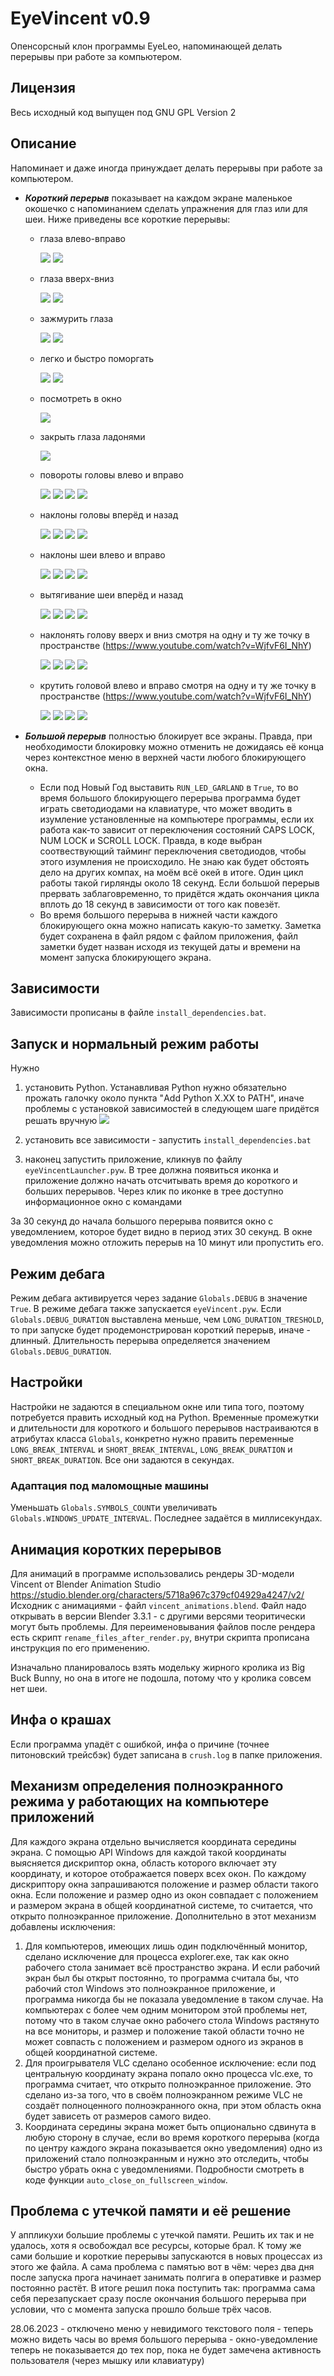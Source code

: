 # EyeVincent v0.9

Опенсорсный клон программы EyeLeo, напоминающей делать перерывы при работе за компьютером.

## Лицензия
Весь исходный код выпущен под GNU GPL Version 2

## Описание
Напоминает и даже иногда принуждает делать перерывы при работе за компьютером.
- ***Короткий перерыв*** показывает на каждом экране маленькое окошечко с напоминанием сделать упражнения для глаз или для шеи. Ниже приведены все короткие перерывы:
	- глаза влево-вправо
	
		![](images/eyes_left.png)
		![](images/eyes_right.png)

	- глаза вверх-вниз

		![](images/eyes_down.png)
		![](images/eyes_up.png)

	- зажмурить глаза

		![](images/eyes_default.png)
		![](images/eyes_tightly_closed.png)

	- легко и быстро поморгать

		![](images/eyes_default.png)
		![](images/eyes_closed.png)

	- посмотреть в окно

		![](images/window.png)

	- закрыть глаза ладонями

		![](images/palming.png)

	- повороты головы влево и вправо

		![](images/head_default.png)
		![](images/head_right.png)
		![](images/head_default.png)
		![](images/head_left.png)

	- наклоны головы вперёд и назад

		![](images/neck_default.png)
		![](images/neck_bend_backwards.png)
		![](images/neck_default.png)
		![](images/neck_bend_forwards.png)

	- наклоны шеи влево и вправо

		![](images/head_default.png)
		![](images/neck_tilt_right.png)
		![](images/head_default.png)
		![](images/neck_tilt_left.png)

	- вытягивание шеи вперёд и назад

		![](images/neck2_default.png)
		![](images/neck2_move_forwards.png)
		![](images/neck2_default.png)
		![](images/neck2_move_backwards.png)


	- наклонять голову вверх и вниз смотря на одну и ту же точку в пространстве (https://www.youtube.com/watch?v=WjfvF6I_NhY)

		![](images/head_default.png)
		![](images/head_training1_1.png)
		![](images/head_default.png)
		![](images/head_training1_2.png)

	- крутить головой влево и вправо смотря на одну и ту же точку в пространстве (https://www.youtube.com/watch?v=WjfvF6I_NhY)

		![](images/head_default.png)
		![](images/head_training2_1.png)
		![](images/head_default.png)
		![](images/head_training2_2.png)



- ***Большой перерыв*** полностью блокирует все экраны. Правда, при необходимости блокировку можно отменить не дожидаясь её конца через контекстное меню в верхней части любого блокирующего окна.
	- Если под Новый Год выставить `RUN_LED_GARLAND` в `True`, то во время большого блокирующего перерыва программа будет играть светодиодами на клавиатуре, что может вводить в изумление установленные на компьютере программы, если их работа как-то зависит от переключения состояний CAPS LOCK, NUM LOCK и SCROLL LOCK. Правда, в коде  выбран соотвествующий тайминг переключения светодиодов, чтобы этого изумления не происходило. Не знаю как будет обстоять дело на других компах, на моём всё окей в итоге. Один цикл работы такой гирлянды около 18 секунд. Если большой перерыв прервать заблаговременно, то придётся ждать окончания цикла вплоть до 18 секунд в зависимости от того как повезёт.
	- Во время большого перерыва в нижней части каждого блокирующего окна можно написать какую-то заметку. Заметка будет сохранена в файл рядом с файлом приложения, файл заметки будет назван исходя из текущей даты и времени на момент запуска блокирующего экрана.

## Зависимости
Зависимости прописаны в файле `install_dependencies.bat`.

## Запуск и нормальный режим работы 
Нужно 
1) установить Python.
Устанавливая Python нужно обязательно прожать галочку около пункта "Add Python X.XX to PATH", иначе проблемы с установкой зависимостей в следующем шаге придётся решать вручную ![](docs/python_install.png)

2) установить все зависимости - запустить `install_dependencies.bat`
3) наконец запустить приложение, кликнув по файлу `eyeVincentLauncher.pyw`. В трее должна появиться иконка и приложение должно начать отсчитывать время до короткого и больших перерывов. Через клик по иконке в трее доступно информационное окно с командами

За 30 секунд до начала большого перерыва появится окно с уведомлением, которое будет видно в период этих 30 секунд. В окне уведомления можно отложить перерыв на 10 минут или пропустить его.

## Режим дебага
Режим дебага активируется через задание `Globals.DEBUG` в значение `True`. В режиме дебага также запускается `eyeVincent.pyw`.
Если `Globals.DEBUG_DURATION` выставлена меньше, чем `LONG_DURATION_TRESHOLD`, то при запуске будет продемонстрирован короткий перерыв, иначе - длинный. Длительность перерыва определяется значением `Globals.DEBUG_DURATION`.

## Настройки
Настройки не задаются в специальном окне или типа того, поэтому потребуется править исходный код на Python.
Временные промежутки и длительности для короткого и большого перерывов настраиваются в атрибутах класса `Globals`, конкретно нужно править переменные `LONG_BREAK_INTERVAL` и `SHORT_BREAK_INTERVAL`, `LONG_BREAK_DURATION` и `SHORT_BREAK_DURATION`. Все они задаются в секундах.

### Адаптация под маломощные машины
Уменьшать `Globals.SYMBOLS_COUNT`и увеличивать `Globals.WINDOWS_UPDATE_INTERVAL`. Последнее задаётся в миллисекундах.

## Анимация коротких перерывов
Для анимаций в программе использовались рендеры 3D-модели Vincent от Blender Animation Studio https://studio.blender.org/characters/5718a967c379cf04929a4247/v2/
Исходник с анимациями - файл `vincent_animations.blend`. Файл надо открывать в версии Blender 3.3.1 - с другими версями теоритически могут быть проблемы. Для переименовывания файлов после рендера есть скрипт `rename_files_after_render.py`, внутри скрипта прописана инструкция по его применению.

Изначально планировалось взять модельку жирного кролика из Big Buck Bunny, но она в итоге не подошла, потому что у кролика совсем нет шеи.

## Инфа о крашах
Если программа упадёт с ошибкой, инфа о причине (точнее питоновский трейсбэк) будет записана в `crush.log` в папке приложения.

## Механизм определения полноэкранного режима у работающих на компьютере приложений
Для каждого экрана отдельно вычисляется координата середины экрана. С помощью API Windows для каждой такой координаты выясняется дискриптор окна, область которого включает эту координату, и которое отображается поверх всех окон. По каждому дискриптору окна запрашиваются положение и размер области такого окна. Если положение и размер одно из окон совпадает с положением и размером экрана в общей координатной системе, то считается, что открыто полноэкранное приложение.
Дополнительно в этот механизм добавлены исключения:
1) Для компьютеров, имеющих лишь один подключённый монитор, сделано исключение для процесса explorer.exe, так как окно рабочего стола занимает всё пространство экрана. И если рабочий экран был бы открыт постоянно, то программа считала бы, что рабочий стол Windows это полноэкранное приложение, и программа никогда бы не показала уведомление в таком случае. На компьютерах с более чем одним монитором этой проблемы нет, потому что в таком случае окно рабочего стола Windows растянуто на все мониторы, и размер и положение такой области точно не может совпасть с положением и размером одного из экранов в общей координатной системе.
2) Для проигрывателя VLC сделано особенное исключение: если под центральную координату экрана попало окно процесса vlc.exe, то программа считает, что открыто полноэкранное приложение. Это сделано из-за того, что в своём полноэкранном режиме VLC не создаёт полноценного полноэкранного окна, при этом область окна будет зависеть от размеров самого видео.
3) Координата середины экрана может быть опционально сдвинута в любую сторону в случае, если во время короткого перерыва (когда по центру каждого экрана показывается окно уведомления) одно из приложений стало полноэкранным и нужно это отследить, чтобы быстро убрать окна с уведомлениями. Подробности смотреть в коде функции `auto_close_on_fullscreen_window`.

## Проблема с утечкой памяти и её решение
У аппликухи большие проблемы с утечкой памяти. Решить их так и не удалось, хотя я освобождал все ресурсы, которые брал. К тому же сами большие и короткие перерывы запускаются в новых процессах из этого же файла. А сама проблема с памятью вот в чём: через два дня после запуска прога начинает занимать полгига в оперативке и размер постоянно растёт. В итоге решил пока поступить так: программа сама себя перезапускает сразу после окончания большого перерыва при условии, что с момента запуска прошло больше трёх часов.




28.06.2023
	- отключено меню у невидимого текстового поля
	- теперь можно видеть часы во время большого перерыва
	- окно-уведомление теперь не показывается до тех пор, пока не будет замечена активность пользователя (через мышку или клавиатуру)
